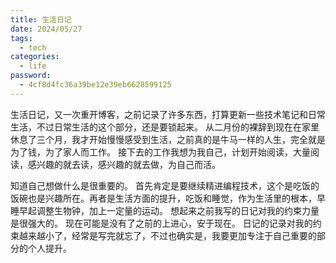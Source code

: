 ```yaml
---
title: 生活日记
date: 2024/05/27
tags:
  - tech
categories:
  - life
password:
  - 4cf8d4fc36a39be12e39eb6628599125
---
```


生活日记，又一次重开博客，之前记录了许多东西，打算更新一些技术笔记和日常生活，不过日常生活的这个部分，还是要锁起来。
从二月份的裸辞到现在在家里休息了三个月，我才开始慢慢感受到生活，之前真的是牛马一样的人生，完全就是为了钱，为了家人而工作。
接下去的工作我想为我自己，计划开始阅读，大量阅读，感兴趣的就去读，感兴趣的就去做，为自己而活。

知道自己想做什么是很重要的。
首先肯定是要继续精进编程技术，这个是吃饭的饭碗也是兴趣所在。再者是生活方面的提升，吃饭和睡觉，作为生活里的根本，早睡早起调整生物钟，加上一定量的运动。
想起来之前我写的日记对我的约束力量是很强大的。
现在可能是没有了之前的上进心，安于现在。
日记的记录对我的约束越来越小了，经常是写完就忘了，不过也确实是，我要更加专注于自己重要的部分的个人提升。
